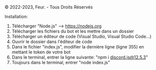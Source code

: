© 2022-2023, Feur. - Tous Droits Réservés

Installation:
1. Télécharger "Node.js" --> https://nodejs.org
2. Télécharger les fichiers du bot et les mettre dans un dossier
3. Télécharger un éditeur de code (Visual Studio, Visual Studio Code...)
4. Ouvrir le dossier dans l'éditeur de code 
5. Dans le fichier "index.js", modifier la dernière ligne (ligne 355) en mettant le token de votre bot
6. Dans le terminal, entrer la ligne suivante: "npm i discord.js@12.5.3"
7. Toujours dans le terminal, entrer "node index.js"
